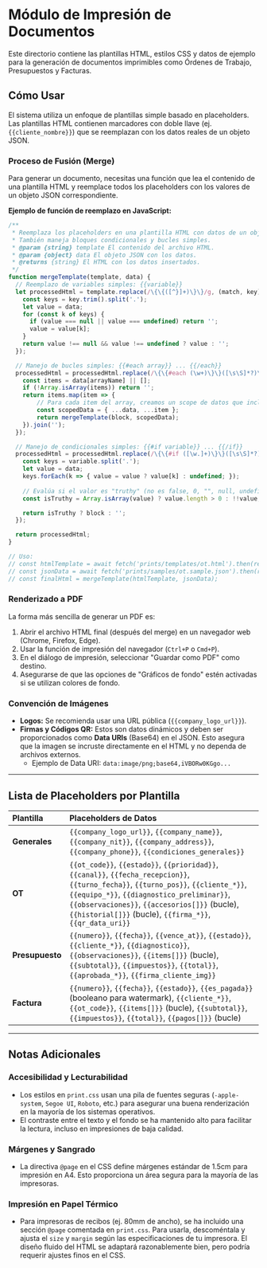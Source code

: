 # Módulo de Impresión de Documentos

Este directorio contiene las plantillas HTML, estilos CSS y datos de ejemplo para la generación de documentos imprimibles como Órdenes de Trabajo, Presupuestos y Facturas.

## Cómo Usar

El sistema utiliza un enfoque de plantillas simple basado en placeholders. Las plantillas HTML contienen marcadores con doble llave (ej. `{{cliente_nombre}}`) que se reemplazan con los datos reales de un objeto JSON.

### Proceso de Fusión (Merge)

Para generar un documento, necesitas una función que lea el contenido de una plantilla HTML y reemplace todos los placeholders con los valores de un objeto JSON correspondiente.

**Ejemplo de función de reemplazo en JavaScript:**
```javascript
/**
 * Reemplaza los placeholders en una plantilla HTML con datos de un objeto.
 * También maneja bloques condicionales y bucles simples.
 * @param {string} template El contenido del archivo HTML.
 * @param {object} data El objeto JSON con los datos.
 * @returns {string} El HTML con los datos insertados.
 */
function mergeTemplate(template, data) {
  // Reemplazo de variables simples: {{variable}}
  let processedHtml = template.replace(/\{\{([^}]+)\}\}/g, (match, key) => {
    const keys = key.trim().split('.');
    let value = data;
    for (const k of keys) {
      if (value === null || value === undefined) return '';
      value = value[k];
    }
    return value !== null && value !== undefined ? value : '';
  });

  // Manejo de bucles simples: {{#each array}} ... {{/each}}
  processedHtml = processedHtml.replace(/\{\{#each (\w+)\}\}([\s\S]*?)\{\{\/each\}\}/g, (match, arrayName, block) => {
    const items = data[arrayName] || [];
    if (!Array.isArray(items)) return '';
    return items.map(item => {
        // Para cada item del array, creamos un scope de datos que incluye el item y los datos del padre
        const scopedData = { ...data, ...item };
        return mergeTemplate(block, scopedData);
    }).join('');
  });

  // Manejo de condicionales simples: {{#if variable}} ... {{/if}}
  processedHtml = processedHtml.replace(/\{\{#if ([\w.]+)\}\}([\s\S]*?)\{\{\/if\}\}/g, (match, variable, block) => {
    const keys = variable.split('.');
    let value = data;
    keys.forEach(k => { value = value ? value[k] : undefined; });
    
    // Evalúa si el valor es "truthy" (no es false, 0, "", null, undefined) o si es un array con elementos.
    const isTruthy = Array.isArray(value) ? value.length > 0 : !!value;

    return isTruthy ? block : '';
  });

  return processedHtml;
}

// Uso:
// const htmlTemplate = await fetch('prints/templates/ot.html').then(res => res.text());
// const jsonData = await fetch('prints/samples/ot.sample.json').then(res => res.json());
// const finalHtml = mergeTemplate(htmlTemplate, jsonData);
```

### Renderizado a PDF

La forma más sencilla de generar un PDF es:
1.  Abrir el archivo HTML final (después del merge) en un navegador web (Chrome, Firefox, Edge).
2.  Usar la función de impresión del navegador (`Ctrl+P` o `Cmd+P`).
3.  En el diálogo de impresión, seleccionar "Guardar como PDF" como destino.
4.  Asegurarse de que las opciones de "Gráficos de fondo" estén activadas si se utilizan colores de fondo.

### Convención de Imágenes

-   **Logos:** Se recomienda usar una URL pública (`{{company_logo_url}}`).
-   **Firmas y Códigos QR:** Estos son datos dinámicos y deben ser proporcionados como **Data URIs** (Base64) en el JSON. Esto asegura que la imagen se incruste directamente en el HTML y no dependa de archivos externos.
    -   Ejemplo de Data URI: `data:image/png;base64,iVBORw0KGgo...`

---

## Lista de Placeholders por Plantilla

| Plantilla     | Placeholders de Datos                                                                                                                                                                                                                                                         |
| :------------ | :---------------------------------------------------------------------------------------------------------------------------------------------------------------------------------------------------------------------------------------------------------------------------- |
| **Generales** | `{{company_logo_url}}`, `{{company_name}}`, `{{company_nit}}`, `{{company_address}}`, `{{company_phone}}`, `{{condiciones_generales}}`                                                                                                                                           |
| **OT**        | `{{ot_code}}`, `{{estado}}`, `{{prioridad}}`, `{{canal}}`, `{{fecha_recepcion}}`, `{{turno_fecha}}`, `{{turno_pos}}`, `{{cliente_*}}`, `{{equipo_*}}`, `{{diagnostico_preliminar}}`, `{{observaciones}}`, `{{accesorios[]}}` (bucle), `{{historial[]}}` (bucle), `{{firma_*}}`, `{{qr_data_uri}}` |
| **Presupuesto** | `{{numero}}`, `{{fecha}}`, `{{vence_at}}`, `{{estado}}`, `{{cliente_*}}`, `{{diagnostico}}`, `{{observaciones}}`, `{{items[]}}` (bucle), `{{subtotal}}`, `{{impuestos}}`, `{{total}}`, `{{aprobada_*}}`, `{{firma_cliente_img}}`                                                 |
| **Factura**   | `{{numero}}`, `{{fecha}}`, `{{estado}}`, `{{es_pagada}}` (booleano para watermark), `{{cliente_*}}`, `{{ot_code}}`, `{{items[]}}` (bucle), `{{subtotal}}`, `{{impuestos}}`, `{{total}}`, `{{pagos[]}}` (bucle)                                                                  |

---

## Notas Adicionales

### Accesibilidad y Lecturabilidad
-   Los estilos en `print.css` usan una pila de fuentes seguras (`-apple-system`, `Segoe UI`, `Roboto`, etc.) para asegurar una buena renderización en la mayoría de los sistemas operativos.
-   El contraste entre el texto y el fondo se ha mantenido alto para facilitar la lectura, incluso en impresiones de baja calidad.

### Márgenes y Sangrado
-   La directiva `@page` en el CSS define márgenes estándar de 1.5cm para impresión en A4. Esto proporciona un área segura para la mayoría de las impresoras.

### Impresión en Papel Térmico
-   Para impresoras de recibos (ej. 80mm de ancho), se ha incluido una sección `@page` comentada en `print.css`. Para usarla, descoméntala y ajusta el `size` y `margin` según las especificaciones de tu impresora. El diseño fluido del HTML se adaptará razonablemente bien, pero podría requerir ajustes finos en el CSS.
